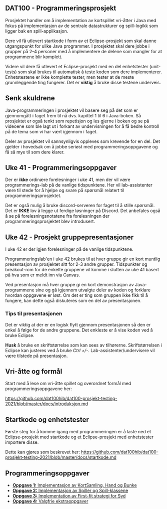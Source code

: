 ## DAT100 - Programmeringsprosjekt

Prosjektet handler om å implementation av kortspillet vri-åtter i Java med fokus på implementasjon av de sentrale datastrukturer og spill-logikk som ligger bak en spill-applikasjon.

Dere vil få utlevert startkode i form av et Eclipse-prosjekt som skal danne utgangspunkt for ulike Java programmer. I prosjektet skal dere jobbe i grupper på 2-4 personer med å implementere de delene som mangler for at programmene blir komplett.

Videre vil dere få utlevert et Eclipse-prosjekt med en del enhetstester (unit-tests) som skal brukes til automatisk å teste koden som dere implementerer. Enhetstestene er ikke komplette tester, men tester at de meste grunnleggende ting fungerer. Det er **viktig** å bruke disse testene underveis.

## Senk skuldrene

Java-programmeringen i prosjektet vil basere seg på det som er gjennomgått i faget frem til nå dvs. kapittel 1 til 6 i Java-boken. Så prosjektet er også tenkt som repetisjon og les gjerne i boken og se på videoene som ble lagt ut i forkant av undervisningen for å få bedre kontroll på de tema som vi har vært igjennom i faget.

Deler av prosjektet vil sannsynligvis oppleves som krevende for en del. Det gjelder i hovedsak om å jobbe seriøst med programmeringsoppgavene og få så mye til som dere klarer.

## Uke 41 - Programmeringsoppgaver

Der er **ikke** ordinære forelesninger i uke 41, men der vil være programmerings-lab på de vanlige tidspunktene. Her vil lab-assistenter være til stede for å hjelpe og svare på spørsmål relatert til programmeringsprosjektet.

Det er også mulig å bruke discord-serveren for faget til å stille spørsmål. Det er **IKKE** lov å legge ut ferdige løsninger på Discord. Det anbefales også å se på forelesningsnotatene fra forelesningen der programmeringsprosjektet blev introdusert.

## Uke 42 - Prosjekt gruppepresentasjoner

I uke 42 er der igjen forelesninger på de vanlige tidspunktene.

Programmeringslab'en i uke 42 brukes til at hver gruppe gir en kort muntlig presentasjon av prosjektet sitt for 2-3 andre grupper.
Tidspunkter og breakout-rom for de enkelte gruppene vil komme i slutten av uke 41 basert på hva som er meldt inn via Canvas.

Ved presentasjon må hver gruppe gi en kort demonstrasjon av Java-programmene sine og gå igjennom utvalgte deler av koden og forklare hvordan oppgavene er løst. Om det er ting som gruppen ikke fikk til å fungere, kan dette også diskuteres som en del av presentasjonen.

### Tips til presentasjonen

Det er viktig at der er en logisk flytt gjennom presentasjonen så den er enkel å følge for de andre gruppene.  Det enkleste er å vise koden ved å bruke Eclipse.

**Husk** å bruke en skriftstørrelse som kan sees av tilhørerne. Skriftstørrelsen i Eclipse kan justeres ved å bruke *Ctrl +/-*. Lab-assistenter/undervisere vil være tilstede på presentasjon.

## Vri-åtte og formål

Start med å lese om vri-åtte spillet og overordnet formål med programmeringsoppgavene her:

https://github.com/dat100hib/dat100-prosjekt-testing-2021/blob/master/docs/introduksjon.md

## Startkode og enhetstester

Første steg for å komme igang med programmeringen er å laste ned et Eclipse-prosjekt med startkode og et Eclipse-prosjekt med enhetstester importere disse.

Dette kan gjøres som beskrevet her: https://github.com/dat100hib/dat100-prosjekt-testing-2021/blob/master/docs/startkode.md

## Programmeringsoppgaver

- [**Oppgave 1:** Implementasjon av KortSamling, Hand og Bunke](https://github.com/dat100hib/dat100-prosjekt-testing-2021/blob/master/docs/oppgave1.md)
- [**Oppgave 2:** Implementasjon av Spiller og Spill-klassene](https://github.com/dat100hib/dat100-prosjekt-testing-2021/blob/master/docs/oppgave2.md)
- [**Oppgave 3:** Implementation av First-fit strategi for Syd](https://github.com/dat100hib/dat100-prosjekt-testing-2021/blob/master/docs/oppgave3.md)
- [**Oppgave 4:** Valgfrie ekstraoppgaver](https://github.com/dat100hib/dat100-prosjekt-testing-2021/blob/master/docs/oppgave4.md)
